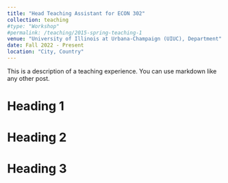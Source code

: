 ```yaml
---
title: "Head Teaching Assistant for ECON 302"
collection: teaching
#type: "Workshop"
#permalink: /teaching/2015-spring-teaching-1
venue: "University of Illinois at Urbana-Champaign (UIUC), Department"
date: Fall 2022 - Present
location: "City, Country"
---
```


This is a description of a teaching experience. You can use markdown like any other post.

Heading 1
======

Heading 2
======

Heading 3
======
